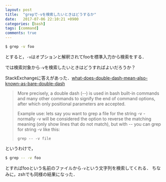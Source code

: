 ```yaml
---
layout: post
title:  "grepで-vを検索したいときはどうするか"
date:   2017-07-06 22:10:21 +0900
categories: [bash]
tags: [command]
comments: true
---
```


```sh
$ grep -v foo
```

とすると，`-v`はオプションと解釈されてfooを標準入力から検索をする．

では検索対象から`-v`を検索したいときはどうすればよいだろうか？

StackExchangeに答えがあった．[what-does-double-dash-mean-also-known-as-bare-double-dash](https://unix.stackexchange.com/questions/11376/what-does-double-dash-mean-also-known-as-bare-double-dash)

> More precisely, a double dash (--) is used in bash built-in commands and many other commands to signify the end of command options, after which only positional parameters are accepted.
>
> Example use: lets say you want to grep a file for the string -v - normally -v will be considered the option to reverse the matching meaning (only show lines that do not match), but with -- you can grep for string -v like this:
>
> `grep -- -v file`

というわけで，

```sh
$ grep -- -v foo
```

とすればfooという名前のファイルから`-v`という文字列を検索してくれる．
ちなみに，zshでも同様の結果になった．
